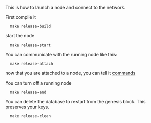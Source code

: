 This is how to launch a node and connect to the network.

First compile it
```
  make release-build
```
start the node
```
  make release-start
```
You can communicate with the running node like this:
```
  make release-attach
```
now that you are attached to a node, you can tell it [commands](/commands.md)

You can turn off a running node
```
  make release-end
```
You can delete the database to restart from the genesis block. This preserves your keys.
```
  make release-clean
```
